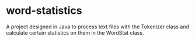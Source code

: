 # word-statistics
A project designed in Java to process text files with the Tokenizer class and calculate certain statistics on them in the WordStat class.
